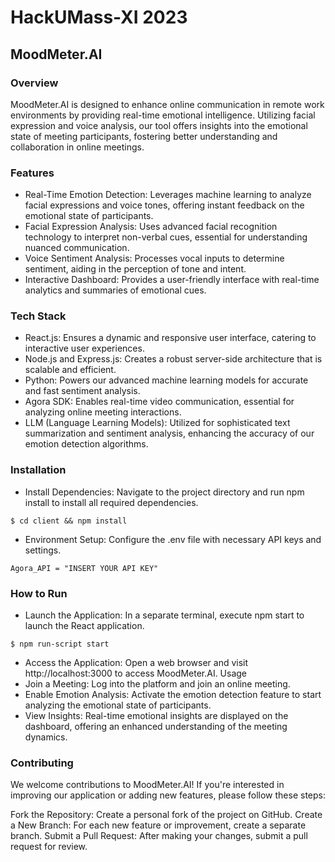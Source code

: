 # HackUMass-XI 2023
## MoodMeter.AI
### Overview
MoodMeter.AI is designed to enhance online communication in remote work environments by providing real-time emotional intelligence. Utilizing facial expression and voice analysis, our tool offers insights into the emotional state of meeting participants, fostering better understanding and collaboration in online meetings.

### Features
* Real-Time Emotion Detection: Leverages machine learning to analyze facial expressions and voice tones, offering instant feedback on the emotional state of participants.
* Facial Expression Analysis: Uses advanced facial recognition technology to interpret non-verbal cues, essential for understanding nuanced communication.
* Voice Sentiment Analysis: Processes vocal inputs to determine sentiment, aiding in the perception of tone and intent.
* Interactive Dashboard: Provides a user-friendly interface with real-time analytics and summaries of emotional cues.
### Tech Stack
* React.js: Ensures a dynamic and responsive user interface, catering to interactive user experiences.
* Node.js and Express.js: Creates a robust server-side architecture that is scalable and efficient.
* Python: Powers our advanced machine learning models for accurate and fast sentiment analysis.
* Agora SDK: Enables real-time video communication, essential for analyzing online meeting interactions.
* LLM (Language Learning Models): Utilized for sophisticated text summarization and sentiment analysis, enhancing the accuracy of our emotion detection algorithms.
### Installation

* Install Dependencies: Navigate to the project directory and run npm install to install all required dependencies.
 ```
 $ cd client && npm install
```
* Environment Setup: Configure the .env file with necessary API keys and settings.
```
Agora_API = "INSERT YOUR API KEY"
```
### How to Run
* Launch the Application: In a separate terminal, execute npm start to launch the React application.
```
$ npm run-script start
```
* Access the Application: Open a web browser and visit http://localhost:3000 to access MoodMeter.AI.
Usage
* Join a Meeting: Log into the platform and join an online meeting.
* Enable Emotion Analysis: Activate the emotion detection feature to start analyzing the emotional state of participants.
* View Insights: Real-time emotional insights are displayed on the dashboard, offering an enhanced understanding of the meeting dynamics.

### Contributing
We welcome contributions to MoodMeter.AI! If you're interested in improving our application or adding new features, please follow these steps:

Fork the Repository: Create a personal fork of the project on GitHub.
Create a New Branch: For each new feature or improvement, create a separate branch.
Submit a Pull Request: After making your changes, submit a pull request for review.
